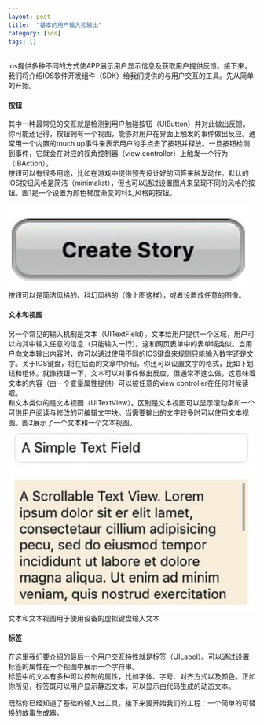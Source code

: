 ```yaml
---
layout: post
title:  "基本的用户输入和输出"
category: [ios]
tags: []
---
```


ios提供多种不同的方式使APP展示用户显示信息及获取用户提供反馈。接下来，我们将介绍IOS软件开发组件（SDK）给我们提供的与用户交互的工具。先从简单的开始。

<!-- more -->

#### 按钮

其中一种最常见的交互就是检测到用户触碰按钮（UIButton）并对此做出反馈。你可能还记得，按钮拥有一个视图，能够对用户在界面上触发的事件做出反应。通常用一个内置的touch up事件来表示用户的手点击了按钮并释放。一旦按钮检测到事件，它就会在对应的视角控制器（view controller）上触发一个行为（IBAction）。  
按钮可以有很多用途，比如在游戏中提供预先设计好的回答来触发动作。默认的IOS按钮风格是简洁（minimalist），但也可以通过设置图片来呈现不同的风格的按钮。图1是一个设置为颜色梯度渐变的科幻风格的按钮。

![图1](image/button.jpg)  
按钮可以是简洁风格的、科幻风格的（像上图这样），或者设置成任意的图像。  

#### 文本和视图

另一个常见的输入机制是文本（UITextField）。文本给用户提供一个区域，用户可以向其中输入任意的信息（只能输入一行）。这和网页表单中的表单域类似。当用户向文本输出内容时，你可以通过使用不同的IOS键盘来规则只能输入数字还是文字。关于IOS键盘，将在后面的文章中介绍。你还可以设置文字的格式，比如下划线和粗体。就像按钮一下，文本可以对事件做出反应，但通常不这么做。这意味着文本的内容（由一个变量属性提供）可以被任意的view controller在任何时候读取。  
和文本类似的是文本视图（UITextView）。区别是文本视图可以显示滚动条和一个可供用户阅读与修改的可编辑文字块。当需要输出的文字较多时可以使用文本视图。图2展示了一个文本和一个文本视图。  
![图2](image/test-field-view.jpg)  
文本和文本视图用于使用设备的虚拟键盘输入文本

#### 标签
在这里我们要介绍的最后一个用户交互特性就是标签（UILabel）。可以通过设置标签的属性在一个视图中展示一个字符串。  
标签中的文本有多种可以控制的属性，比如字体、字号、对齐方式以及颜色。正如你所见，标签既可以用户显示静态文本，可以显示由代码生成的动态文本。 

既然你已经知道了基础的输入出工具，接下来要开始我们的工程：一个简单的可替换的故事生成器。
